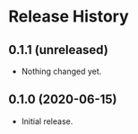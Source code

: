 Release History
===============

0.1.1 (unreleased)
------------------

- Nothing changed yet.


0.1.0 (2020-06-15)
------------------

-   Initial release.
